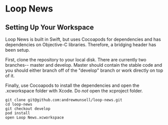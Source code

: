 # Loop News

## Setting Up Your Workspace

Loop News is built in Swift, but uses Cocoapods for dependencies and has dependencies on Objective-C libraries. Therefore, a bridging header has been setup.

First, clone the repository to your local disk. There are currently two branches-- master and develop. Master should contain the stable code and you should either branch off of the "develop" branch or work directly on top of it.

Finally, use Cocoapods to install the dependencies and open the .xcworkspace folder with Xcode. Do *not* open the xcproject folder.

```
git clone git@github.com:andrewmunsell/loop-news.git
cd loop-news
git checkout develop
pod install
open Loop News.xcworkspace
```
